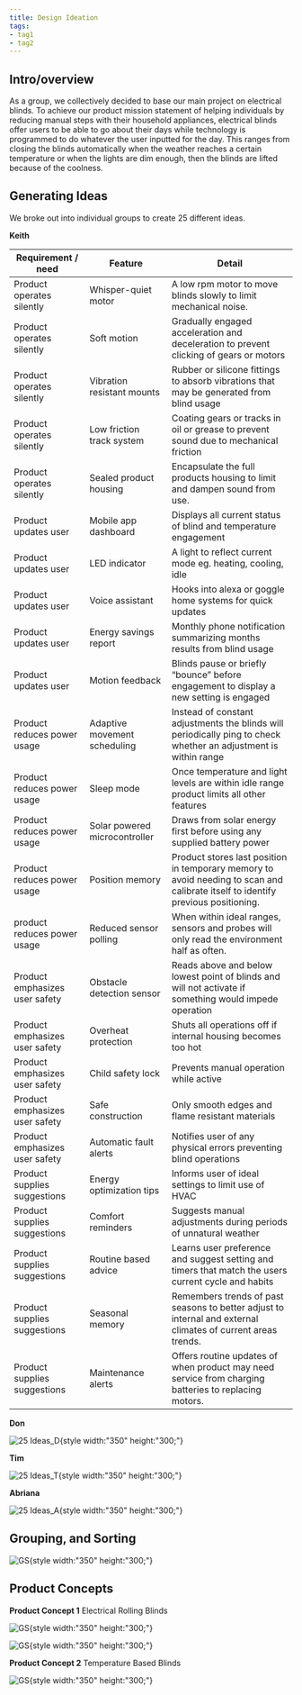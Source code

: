 ```yaml
---
title: Design Ideation
tags:
- tag1
- tag2
---
```


## Intro/overview

As a group, we collectively decided to base our main project on electrical blinds. To achieve our product mission statement of helping individuals by reducing manual steps with their household appliances, electrical blinds offer users to be able to go about their days while technology is programmed to do whatever the user inputted for the day. This ranges from closing the blinds automatically when the weather reaches a certain temperature or when the lights are dim enough, then the blinds are lifted because of the coolness.

## Generating Ideas

We broke out into individual groups to create 25 different ideas. 

**Keith**

| Requirement / need | Feature | Detail |
| ----- | ----- | ----- |
| Product operates silently | Whisper-quiet motor | A low rpm motor to move blinds slowly to limit mechanical noise. |
| Product operates silently | Soft motion | Gradually engaged acceleration and deceleration to prevent clicking of gears or motors |
| Product operates silently | Vibration resistant mounts | Rubber or silicone fittings to absorb vibrations that may be generated from blind usage |
| Product operates silently | Low friction track system  | Coating gears or tracks in oil or grease to prevent sound due to mechanical friction |
| Product operates silently | Sealed product housing | Encapsulate the full products housing to limit and dampen sound from use. |
| Product updates user | Mobile app dashboard | Displays all current status of blind and temperature engagement |
| Product updates user | LED indicator | A light to reflect current mode eg. heating, cooling, idle |
| Product updates user | Voice assistant  | Hooks into alexa or goggle home systems for quick updates |
| Product updates user | Energy savings report | Monthly phone notification summarizing months results from blind usage |
| Product updates user | Motion feedback | Blinds pause or briefly “bounce” before engagement to display a new setting is engaged |
| Product reduces power usage | Adaptive movement scheduling | Instead of constant adjustments the blinds will periodically ping to check whether an adjustment is within range |
| Product reduces power usage | Sleep mode | Once temperature and light levels are within idle range product limits all other features |
| Product reduces power usage | Solar powered microcontroller | Draws from solar energy first before using any supplied battery power |
| Product reduces power usage | Position memory | Product stores last position in temporary memory to avoid needing to scan and calibrate itself to identify previous positioning. |
| product reduces power usage | Reduced sensor polling | When within ideal ranges, sensors and probes will only read the environment half as often. |
| Product emphasizes user safety | Obstacle detection sensor | Reads above and below lowest point of blinds and will not activate if something would impede operation |
| Product emphasizes user safety | Overheat protection | Shuts all operations off if internal housing becomes too hot |
| Product emphasizes user safety | Child safety lock | Prevents manual operation while active |
| Product emphasizes user safety | Safe construction | Only smooth edges and flame resistant materials |
| Product emphasizes user safety | Automatic fault alerts | Notifies user of any physical errors preventing blind operations |
| Product supplies suggestions | Energy optimization tips | Informs user of ideal settings to limit use of HVAC |
| Product supplies suggestions | Comfort reminders | Suggests manual adjustments during periods of unnatural weather |
| Product supplies suggestions | Routine based advice | Learns user preference and suggest setting and timers that match the users current cycle and habits |
| Product supplies suggestions | Seasonal memory | Remembers trends of past seasons to better adjust to internal and external climates of current areas trends. |
| Product supplies suggestions | Maintenance alerts | Offers routine updates of when product may need service from charging batteries to replacing motors. |

**Don**

![25 Ideas_D](https://raw.githubusercontent.com/EGR304-2025-F-105/Team105.github.io/refs/heads/main/docs/image/DI_D.png){style width:"350" height:"300;"}

**Tim**

![25 Ideas_T](https://raw.githubusercontent.com/EGR304-2025-F-105/Team105.github.io/refs/heads/main/docs/image/T_DI.png){style width:"350" height:"300;"}

**Abriana**

![25 Ideas_A](https://raw.githubusercontent.com/EGR304-2025-F-105/Team105.github.io/refs/heads/main/docs/image/DI_A.png){style width:"350" height:"300;"}


## Grouping, and Sorting

![GS](https://raw.githubusercontent.com/EGR304-2025-F-105/Team105.github.io/refs/heads/main/docs/image/DI_GS.png){style width:"350" height:"300;"} 


## Product Concepts

**Product Concept 1** Electrical Rolling Blinds

![GS](https://raw.githubusercontent.com/EGR304-2025-F-105/Team105.github.io/refs/heads/main/docs/image/Team105_DesignIdeation3%20(1).jpg){style width:"350" height:"300;"} 


![GS](https://raw.githubusercontent.com/EGR304-2025-F-105/Team105.github.io/refs/heads/main/docs/image/Concept%20copy.jpg){style width:"350" height:"300;"} 


**Product Concept 2** Temperature Based Blinds

![GS](https://raw.githubusercontent.com/EGR304-2025-F-105/Team105.github.io/refs/heads/main/docs/image/2Concept.png){style width:"350" height:"300;"} 


